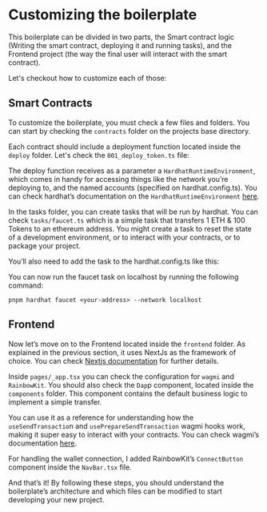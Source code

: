 # Customizing the boilerplate
This boilerplate can be divided in two parts, the Smart contract logic (Writing the smart contract, deploying it and running tasks), and the Frontend project (the way the final user will interact with the smart contract).

Let's checkout how to customize each of those:

## Smart Contracts
To customize the boilerplate, you must check a few files and folders.
You can start by checking the `contracts` folder on the projects base directory.

Each contract should include a deployment function located inside the `deploy` folder. Let's check the `001_deploy_token.ts` file:

The deploy function receives as a parameter a `HardhatRuntimeEnvironment`, which comes in handy for accessing things like the network you’re deploying to, and the named accounts (specified on hardhat.config.ts). You can check hardhat’s documentation on the `HardhatRuntimeEnvironment` [here](https://hardhat.org/hardhat-runner/docs/advanced/hardhat-runtime-environment).

In the tasks folder, you can create tasks that will be run by hardhat. You can check `tasks/faucet.ts` which is a simple task that transfers 1 ETH & 100 Tokens to an ethereum address. You might create a task to reset the state of a development environment, or to interact with your contracts, or to package your project.

You’ll also need to add the task to the hardhat.config.ts like this:

You can now run the faucet task on localhost by running the following command:
```
pnpm hardhat faucet <your-address> --network localhost
```

## Frontend


Now let’s move on to the Frontend located inside the `frontend` folder. As explained in the previous section, it uses NextJs as the framework of choice. You can check [Nextjs documentation](https://nextjs.org/docs/getting-started) for further details.

Inside `pages/_app.tsx` you can check the configuration for `wagmi` and `RainbowKit`. You should also check the `Dap`p component, located inside the `components` folder. This component contains the default business logic to implement a simple transfer.

You can use it as a reference for understanding how the `useSendTransactio`n and `usePrepareSendTransaction` wagmi hooks work, making it super easy to interact with your contracts. You can check wagmi’s documentation [here](https://wagmi.sh/).

For handling the wallet connection, I added RainbowKit’s `ConnectButton` component inside the `NavBar.tsx` file.

And that’s it! By following these steps, you should understand the boilerplate’s architecture and which files can be modified to start developing your new project.
